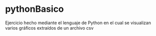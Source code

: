 # pythonBasico
Ejercicio hecho mediante el lenguaje de Python en el cual se visualizan varios gráficos extraídos de un archivo csv
